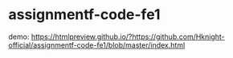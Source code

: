 # assignmentf-code-fe1
demo: https://htmlpreview.github.io/?https://github.com/Hknight-official/assignmentf-code-fe1/blob/master/index.html
